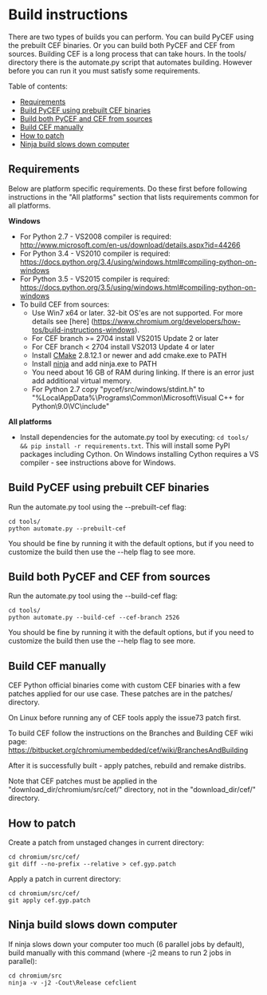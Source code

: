 # Build instructions

There are two types of builds you can perform. You can build
PyCEF using the prebuilt CEF binaries. Or you can build both
PyCEF and CEF from sources. Building CEF is a long process that
can take hours. In the tools/ directory there is the automate.py
script that automates building. However before you can run it
you must satisfy some requirements.


Table of contents:
* [Requirements](#requirements)
* [Build PyCEF using prebuilt CEF binaries](#build-pycef-using-prebuilt-cef-binaries)
* [Build both PyCEF and CEF from sources](#build-both-pycef-and-cef-from-sources)
* [Build CEF manually](#build-cef-manually)
* [How to patch](#how-to-patch)
* [Ninja build slows down computer](#ninja-build-slows-down-computer)


## Requirements

Below are platform specific requirements. Do these first before
following instructions in the "All platforms" section that lists
requirements common for all platforms.

__Windows__

* For Python 2.7 - VS2008 compiler is required:
  http://www.microsoft.com/en-us/download/details.aspx?id=44266
* For Python 3.4 - VS2010 compiler is required:
  https://docs.python.org/3.4/using/windows.html#compiling-python-on-windows
* For Python 3.5 - VS2015 compiler is required:
  https://docs.python.org/3.5/using/windows.html#compiling-python-on-windows
* To build CEF from sources:
    * Use Win7 x64 or later. 32-bit OS'es are not supported. For more details see [here]
    (https://www.chromium.org/developers/how-tos/build-instructions-windows).
    * For CEF branch >= 2704 install VS2015 Update 2 or later
    * For CEF branch < 2704 install VS2013 Update 4 or later
    * Install [CMake](https://cmake.org/) 2.8.12.1 or newer and add cmake.exe
        to PATH
    * Install [ninja](http://martine.github.io/ninja/) and add ninja.exe
        to PATH
    * You need about 16 GB of RAM during linking. If there is an error
        just add additional virtual memory.
    * For Python 2.7 copy "pycef/src/windows/stdint.h" to
      "%LocalAppData%\Programs\Common\Microsoft\Visual C++ for Python\9.0\VC\include\"

__All platforms__

* Install dependencies for the automate.py tool by executing:
  `cd tools/ && pip install -r requirements.txt`. This will install
  some PyPI packages including Cython. On Windows installing Cython
  requires a VS compiler - see instructions above for Windows.


## Build PyCEF using prebuilt CEF binaries

Run the automate.py tool using the --prebuilt-cef flag:
```
cd tools/
python automate.py --prebuilt-cef
```

You should be fine by running it with the default options, but if you
need to customize the build then use the --help flag to see more.


## Build both PyCEF and CEF from sources

Run the automate.py tool using the --build-cef flag:
```
cd tools/
python automate.py --build-cef --cef-branch 2526
```

You should be fine by running it with the default options, but if you
need to customize the build then use the --help flag to see more.


## Build CEF manually

CEF Python official binaries come with custom CEF binaries with
a few patches applied for our use case. These patches are in the
patches/ directory.

On Linux before running any of CEF tools apply the issue73 patch
first.

To build CEF follow the instructions on the Branches and
Building CEF wiki page:
https://bitbucket.org/chromiumembedded/cef/wiki/BranchesAndBuilding

After it is successfully built - apply patches, rebuild and remake
distribs.

Note that CEF patches must be applied in the "download_dir/chromium/src/cef/"
directory, not in the "download_dir/cef/" directory.


## How to patch

Create a patch from unstaged changes in current directory:
```
cd chromium/src/cef/
git diff --no-prefix --relative > cef.gyp.patch
```

Apply a patch in current directory:
```
cd chromium/src/cef/
git apply cef.gyp.patch
```


## Ninja build slows down computer

If ninja slows down your computer too much (6 parallel jobs by default),
build manually with this command (where -j2 means to run 2 jobs in parallel):
```
cd chromium/src
ninja -v -j2 -Cout\Release cefclient
```
